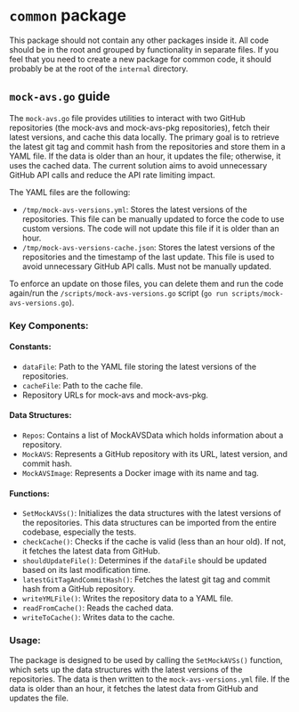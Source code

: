 # `common` package

This package should not contain any other packages inside it. All code should be in the root and grouped by functionality in separate files. If you feel that you need to create a new package for common code, it should probably be at the root of the `internal` directory.

## `mock-avs.go` guide

The `mock-avs.go` file provides utilities to interact with two GitHub repositories (the mock-avs and mock-avs-pkg repositories), fetch their latest versions, and cache this data locally. The primary goal is to retrieve the latest git tag and commit hash from the repositories and store them in a YAML file. If the data is older than an hour, it updates the file; otherwise, it uses the cached data. The current solution aims to avoid unnecessary GitHub API calls and reduce the API rate limiting impact.

The YAML files are the following:

- `/tmp/mock-avs-versions.yml`: Stores the latest versions of the repositories. This file can be manually updated to force the code to use custom versions. The code will not update this file if it is older than an hour.
- `/tmp/mock-avs-versions-cache.json`: Stores the latest versions of the repositories and the timestamp of the last update. This file is used to avoid unnecessary GitHub API calls. Must not be manually updated.

To enforce an update on those files, you can delete them and run the code again/run the `/scripts/mock-avs-versions.go` script (`go run scripts/mock-avs-versions.go`).

### Key Components:

#### Constants:
- `dataFile`: Path to the YAML file storing the latest versions of the repositories.
- `cacheFile`: Path to the cache file.
- Repository URLs for mock-avs and mock-avs-pkg.
  
#### Data Structures:
- `Repos`: Contains a list of MockAVSData which holds information about a repository.
- `MockAVS`: Represents a GitHub repository with its URL, latest version, and commit hash.
- `MockAVSImage`: Represents a Docker image with its name and tag.

#### Functions:
- `SetMockAVSs()`: Initializes the data structures with the latest versions of the repositories. This data structures can be imported from the entire codebase, especially the tests.
- `checkCache()`: Checks if the cache is valid (less than an hour old). If not, it fetches the latest data from GitHub.
- `shouldUpdateFile()`: Determines if the `dataFile` should be updated based on its last modification time.
- `latestGitTagAndCommitHash()`: Fetches the latest git tag and commit hash from a GitHub repository.
- `writeYMLFile()`: Writes the repository data to a YAML file.
- `readFromCache()`: Reads the cached data.
- `writeToCache()`: Writes data to the cache.

### Usage:

The package is designed to be used by calling the `SetMockAVSs()` function, which sets up the data structures with the latest versions of the repositories. The data is then written to the `mock-avs-versions.yml` file. If the data is older than an hour, it fetches the latest data from GitHub and updates the file.